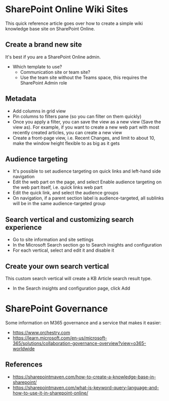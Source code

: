 # SharePoint Online Wiki Sites

This quick reference article goes over how to create a simple wiki knowledge base site on SharePoint Online.

## Create a brand new site
It's best if you are a SharePoint Online admin.

- Which template to use?
  - Communication site or team site?
  - Use the team site without the Teams space, this requires the SharePoint Admin role

## Metadata
- Add columns in grid view
- Pin columns to filters pane (so you can filter on them quickly)
- Once you apply a filter, you can save the view as a new view (Save the view as).  For example, if you want to create a new web part with most recently created articles, you can create a new view 
- Create a front-page view, i.e. Recent Changes, and limit to about 10, make the window height flexible to as big as it gets

## Audience targeting
- It's possible to set audience targeting on quick links and left-hand side navigation
- Edit the web part on the page, and select Enable audience targeting on the web part itself, i.e. quick links web part
- Edit the quick link, and select the audience groups
- On navigation, if a parent section label is audience-targeted, all sublinks will be in the same audience-targeted group

## Search vertical and customizing search experience
- Go to site information and site settings
- In the Microsoft Search section go to Search insights and configuration
- For each vertical, select and edit it and disable it

## Create your own search vertical
This custom search vertical will create a KB Article search result type.
- In the Search insights and configuration page, click Add

# SharePoint Governance

Some information on M365 governance and a service that makes it easier:
- https://www.orchestry.com
- https://learn.microsoft.com/en-us/microsoft-365/solutions/collaboration-governance-overview?view=o365-worldwide

## References
- https://sharepointmaven.com/how-to-create-a-knowledge-base-in-sharepoint/
- https://sharepointmaven.com/what-is-keyword-query-language-and-how-to-use-it-in-sharepoint-online/
